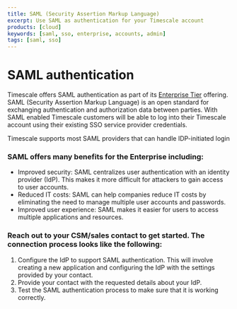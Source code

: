 ```yaml
---
title: SAML (Security Assertion Markup Language)
excerpt: Use SAML as authentication for your Timescale account
products: [cloud]
keywords: [saml, sso, enterprise, accounts, admin]
tags: [saml, sso]
---
```


# SAML authentication

Timescale offers SAML authentication as part of its [Enterprise Tier][enterprise-tier] offering. SAML (Security Assertion Markup Language) is an open standard for exchanging authentication and authorization data between parties. With SAML enabled Timescale customers will be able to log into their Timescale account using their existing SSO service provider credentials. 

<Highlight type="note">
Timescale supports most SAML providers that can handle IDP-initiated login
</Highlight>

### SAML offers many benefits for the Enterprise including:
- Improved security: SAML centralizes user authentication with an identity provider (IdP). This makes it more difficult for attackers to gain access to user accounts.
- Reduced IT costs: SAML can help companies reduce IT costs by eliminating the need to manage multiple user accounts and passwords.
- Improved user experience: SAML makes it easier for users to access multiple applications and resources.

<Procedure>

### Reach out to your CSM/sales contact to get started. The connection process looks like the following:
1. Configure the IdP to support SAML authentication. This will involve creating a new application and configuring the IdP with the settings provided by your contact.
1. Provide your contact with the requested details about your IdP.
1. Test the SAML authentication process to make sure that it is working correctly.

</Procedure>

[enterprise-tier]:https://www.timescale.com/enterprise
